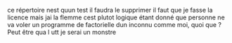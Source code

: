 ce répertoire nest quun test il faudra le supprimer
il faut que je fasse la licence mais jai la flemme cest plutot logique étant donné que personne ne va voler un programme de factorielle dun inconnu comme moi, quoi que ? Peut être qua l utt je serai un monstre
